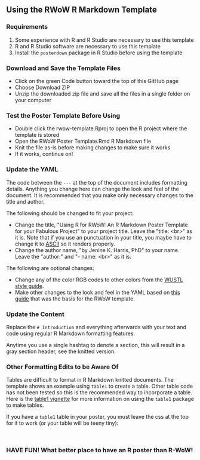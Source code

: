 ## Using the RWoW R Markdown Template

### Requirements

1) Some experience with R and R Studio are necessary to use this template
2) R and R Studio software are necessary to use this template
3) Install the `posterdown` package in R Studio before using the template

### Download and Save the Template Files

<ul>
<li> Click on the green Code button toward the top of this GitHub page
<li> Choose Download ZIP
<li> Unzip the downloaded zip file and save all the files in a single folder on your computer
</ul>

### Test the Poster Template Before Using

<ul>
  <li> Double click the rwow-template.Rproj to open the R project where the template is stored
  <li> Open the RWoW Poster Template.Rmd R Markdown file
  <li> Knit the file as-is before making changes to make sure it works
  <li> If it works, continue on!
</ul>

### Update the YAML

The code between the `---` at the top of the document includes formatting details. Anything you change here can change the look and feel of the document. It is recommended that you make only necessary changes to the title and author.

The following should be changed to fit your project:

<ul>
  <li> Change the title, "Using R for RWoW&#58; An R Markdown Poster Template for your Fabulous Project" to your project title. Leave the "title: &lt;br&gt;" as it is. Note that if you use an punctuation in your title, you maybe have to change it to <a href="https://www.ee.ucl.ac.uk/~mflanaga/java/HTMLandASCIItableC1.html">ASCII</a> so it renders properly.
  <li> Change the author name, "by Jenine K. Harris, PhD" to your name. Leave the "author:" and "- name: &lt;br&gt;" as it is.
</ul>

The following are optional changes: 

<ul> 
  <li> Change any of the color RGB codes to other colors from the <a href ="https://marcomm.wustl.edu/resources/branding-logo-toolkit/color-palettes/">WUSTL style guide</a>.
  <li> Make other changes to the look and feel in the YAML based on <a href = "https://github.com/brentthorne/posterdown/wiki/posterdown_html">this guide</a> that was the basis for the RWoW template.
</ul>

### Update the Content

Replace the `# Introduction` and everything afterwards with your text and code using regular R Markdown formatting features.

Anytime you use a single hashtag to denote a section, this will result in a gray section header, see the knitted version.

### Other Formatting Edits to be Aware Of

Tables are difficult to format in R Markdown knitted documents. The template shows an example using `table1` to create a table. Other table code has not been tested so this is the recommended way to incorporate a table. Here is the <a href = "https://cran.r-project.org/web/packages/table1/vignettes/table1-examples.html">table1 vignette</a> for more information on using the `table1` package to make tables.

If you have a `table1` table in your poster, you must leave the css at the top for it to work (or your table will be teeny tiny): 

<style type="text/css"><br>

table.Rtable1 {<br>
   font-family: "Palatino";<br>
   font-size: 45px;<br>
}<br>
</style><br>

### HAVE FUN! What better place to have an R poster than R-WoW!
